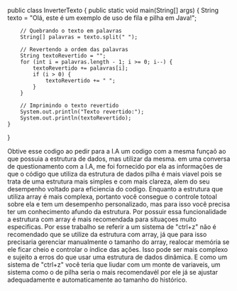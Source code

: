 public class InverterTexto {
    public static void main(String[] args) {
        String texto = "Olá, este é um exemplo de uso de fila e pilha em Java!";
        
        // Quebrando o texto em palavras
        String[] palavras = texto.split(" ");
        
        // Revertendo a ordem das palavras
        String textoRevertido = "";
        for (int i = palavras.length - 1; i >= 0; i--) {
            textoRevertido += palavras[i];
            if (i > 0) {
                textoRevertido += " ";
            }
        }
        
        // Imprimindo o texto revertido
        System.out.println("Texto revertido:");
        System.out.println(textoRevertido);
    }
}


 Obtive esse codigo ao pedir para a I.A um codigo com a mesma funçaõ ao que possuia a estrutura de dados, mas utilizar da mesma.
 em uma conversa de questionamento com a I.A, me foi fornecido por ela as informações de que o código que utiliza da estrutura de dados pilha é mais viavel pois se trata de uma estrutura mais simples e com mais clareza, alem do seu desempenho voltado para eficiencia do codigo. Enquanto a estrutura que utiliza array é mais complexa, portanto você consegue o controle totoal sobre ela e tem um desempenho personalizado, mas para isso você precisa ter um conhecimento afundo da estrutura. Por possuir essa funcionalidade a estrutura com array é mais recomendada para situaçoes muito especificas.
 Por esse trabalho se referir a um sistema de "ctrl+z" não é recomendado que se utilize da estrutura com array, já que para isso precisaria gerenciar manualmente o tamanho do array, realocar memória se ele ficar cheio e controlar o índice das ações. Isso pode ser mais complexo e sujeito a erros do que usar uma estrutura de dados dinâmica. E como um sistema de "ctrl+z" você teria que liudar com um monte de variaveis, um sistema como o de pilha seria o mais recomendavél por ele já se ajustar adequadamente e automaticamente ao tamanho do histórico.
